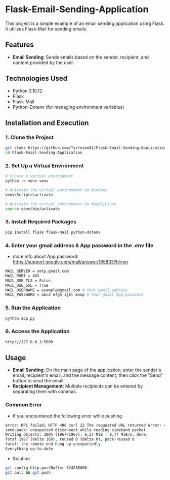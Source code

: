 # Flask-Email-Sending-Application

This project is a simple example of an email sending application using Flask. It utilizes Flask-Mail for sending emails.

## Features

-   **Email Sending**: Sends emails based on the sender, recipient, and content provided by the user.

## Technologies Used

-   Python 3.10.12
-   Flask
-   Flask-Mail
-   Python-Dotenv (for managing environment variables)

## Installation and Execution

### 1. Clone the Project

```bash
git clone https://github.com/Tyrrnien81/Flask-Email-Sending-Application.git
cd Flask-Email-Sending-Application
```

### 2. Set Up a Virtual Environment

```bash
# Create a virtual environment
python -m venv venv

# Activate the virtual environment on Windows
venv\Scripts\activate

# Activate the virtual environment on MacOS/Linux
source venv/bin/activate
```

### 3. Install Required Packages

```bash
pip install flask flask-mail python-dotenv
```

### 4. Enter your gmail address & App password in the .env file

-   more info about App password: https://support.google.com/mail/answer/185833?hl=en

```bash
MAIL_SERVER = smtp.gmail.com
MAIL_PORT = 465
MAIL_USE_TLS = False
MAIL_USE_SSL = True
MAIL_USERNAME = example@gmail.com # Your gmail address
MAIL_PASSWORD = abcd efgh ijkl mnop # Your gmail App-password
```

### 5. Run the Application

```bash
python app.py
```

### 6. Access the Application

```bash
http://127.0.0.1:5000
```

## Usage

-   **Email Sending**: On the main page of the application, enter the sender's email, recipient's email, and the message content, then click the "Send" button to send the email.
-   **Recipient Management**: Multiple recipients can be entered by separating them with commas.

### Common Error

-   If you encountered the following error while pushing

```bash
error: RPC failed; HTTP 400 curl 22 The requested URL returned error: 400
send-pack: unexpected disconnect while reading sideband packet
Writing objects: 100% (1967/1967), 6.27 MiB | 8.77 MiB/s, done.
Total 1967 (delta 168), reused 0 (delta 0), pack-reused 0
fatal: the remote end hung up unexpectedly
Everything up-to-date
```

-   Solution

```bash
git config http.postBuffer 524288000
git pull && git push
```
